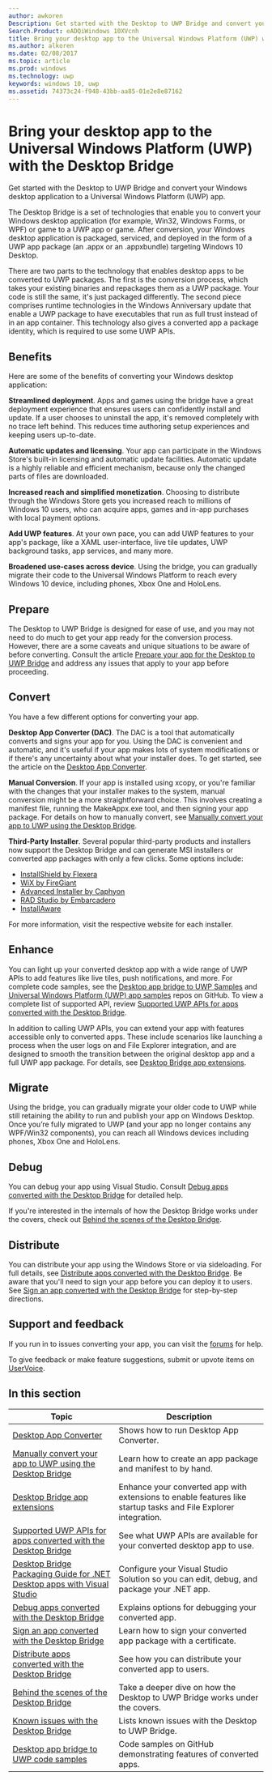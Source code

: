 ```yaml
---
author: awkoren
Description: Get started with the Desktop to UWP Bridge and convert your Windows desktop application (like Win32, WPF, and Windows Forms) to a Universal Windows Platform (UWP) app.
Search.Product: eADQiWindows 10XVcnh
title: Bring your desktop app to the Universal Windows Platform (UWP) with the Desktop Bridge
ms.author: alkoren
ms.date: 02/08/2017
ms.topic: article
ms.prod: windows
ms.technology: uwp
keywords: windows 10, uwp
ms.assetid: 74373c24-f948-43bb-aa85-01e2e8e87162
---
```


# Bring your desktop app to the Universal Windows Platform (UWP) with the Desktop Bridge

Get started with the Desktop to UWP Bridge and convert your Windows desktop application to a Universal Windows Platform (UWP) app.

The Desktop Bridge is a set of technologies that enable you to convert your Windows desktop application (for example, Win32, Windows Forms, or WPF) or game to a UWP app or game. After conversion, your Windows desktop application is packaged, serviced, and deployed in the form of a UWP app package (an .appx or an .appxbundle) targeting Windows 10 Desktop.

There are two parts to the technology that enables desktop apps to be converted to UWP packages. The first is the conversion process, which takes your existing binaries and repackages them as a UWP package. Your code is still the same, it's just packaged differently. The second piece comprises runtime technologies in the Windows Anniversary update that enable a UWP package to have executables that run as full trust instead of in an app container. This technology also gives a converted app a package identity, which is required to use some UWP APIs.

## Benefits

Here are some of the benefits of converting your Windows desktop application: 

**Streamlined deployment**. Apps and games using the bridge have a great deployment experience that ensures users can confidently install and update. If a user chooses to uninstall the app, it's removed completely with no trace left behind. This reduces time authoring setup experiences and keeping users up-to-date.

**Automatic updates and licensing**. Your app can participate in the Windows Store's built-in licensing and automatic update facilities. Automatic update is a highly reliable and efficient mechanism, because only the changed parts of files are downloaded.

**Increased reach and simplified monetization**. Choosing to distribute through the Windows Store gets you increased reach to millions of Windows 10 users, who can acquire apps, games and in-app purchases with local payment options.

**Add UWP features**.  At your own pace, you can add UWP features to your app's package, like a XAML user-interface, live tile updates, UWP background tasks, app services, and many more.

**Broadened use-cases across device**. Using the bridge, you can gradually migrate their code to the Universal Windows Platform to reach every Windows 10 device, including phones, Xbox One and HoloLens.

## Prepare

The Desktop to UWP Bridge is designed for ease of use, and you may not need to do much to get your app ready for the conversion process. However, there are a some caveats and unique situations to be aware of before converting. Consult the article [Prepare your app for the Desktop to UWP Bridge](desktop-to-uwp-prepare.md) and address any issues that apply to your app before proceeding.

## Convert

You have a few different options for converting your app.

**Desktop App Converter (DAC)**. The DAC is a tool that automatically converts and signs your app for you. Using the DAC is convenient and automatic, and it's useful if your app makes lots of system modifications or if there's any uncertainty about what your installer does. To get started, see the article on the [Desktop App Converter](desktop-to-uwp-run-desktop-app-converter.md). 

**Manual Conversion**. If your app is installed using xcopy, or you're familiar with the changes that your installer makes to the system, manual conversion might be a more straightforward choice. This involves creating a manifest file, running the MakeAppx.exe tool, and then signing your app package. For details on how to manually convert, see [Manually convert your app to UWP using the Desktop Bridge](desktop-to-uwp-manual-conversion.md). 

**Third-Party Installer**. Several popular third-party products and installers now support the Desktop Bridge and can generate MSI installers or converted app packages with only a few clicks. Some options include: 

* [InstallShield by Flexera](http://www.flexerasoftware.com/producer/products/software-installation/installshield-software-installer)
* [WiX by FireGiant](https://www.firegiant.com/r/appx) 
* [Advanced Installer by Caphyon](http://www.advancedinstaller.com/uwp-app-package)
* [RAD Studio by Embarcadero](https://www.embarcadero.com/products/rad-studio/windows-10-store-desktop-bridge) 
* [InstallAware](https://www.installaware.com/appx.htm)

For more information, visit the respective website for each installer. 

## Enhance 

You can light up your converted desktop app with a wide range of UWP APIs to add features like live tiles, push notifications, and more. For complete code samples, see the [Desktop app bridge to UWP Samples](https://github.com/Microsoft/DesktopBridgeToUWP-Samples) and [Universal Windows Platform (UWP) app samples](https://github.com/Microsoft/Windows-universal-samples) repos on GitHub. To view a complete list of supported API, review [Supported UWP APIs for apps converted with the Desktop Bridge](desktop-to-uwp-supported-api.md). 

In addition to calling UWP APIs, you can extend your app with features accessible only to converted apps. These include scenarios like launching a process when the user logs on and File Explorer integration, and are designed to smooth the transition between the original desktop app and a full UWP app package. For details, see [Desktop Bridge app extensions](desktop-to-uwp-extensions.md). 

## Migrate

Using the bridge, you can gradually migrate your older code to UWP while still retaining the ability to run and publish your app on Windows Desktop. Once you’re fully migrated to UWP (and your app no longer contains any WPF/Win32 components), you can reach all Windows devices including phones, Xbox One and HoloLens.

## Debug

You can debug your app using Visual Studio. Consult [Debug apps converted with the Desktop Bridge](desktop-to-uwp-debug.md) for detailed help. 

If you're interested in the internals of how the Desktop Bridge works under the covers, check out [Behind the scenes of the Desktop Bridge](desktop-to-uwp-behind-the-scenes.md). 

## Distribute

You can distribute your app using the Windows Store or via sideloading. For full details, see [Distribute apps converted with the Desktop Bridge](desktop-to-uwp-distribute.md). Be aware that you'll need to sign your app before you can deploy it to users. See [Sign an app converted with the Desktop Bridge](desktop-to-uwp-signing.md) for step-by-step directions. 

## Support and feedback

If you run in to issues converting your app, you can visit the [forums](https://social.msdn.microsoft.com/Forums/windowsapps/en-US/home?forum=wpdevelop) for help. 

To give feedback or make feature suggestions, submit or upvote items on [UserVoice](https://wpdev.uservoice.com/forums/110705-universal-windows-platform/category/161895-desktop-bridge-centennial). 

## In this section

| Topic | Description |
|-------|-------------|
| [Desktop App Converter](desktop-to-uwp-run-desktop-app-converter.md) | Shows how to run Desktop App Converter. |
| [Manually convert your app to UWP using the Desktop Bridge](desktop-to-uwp-manual-conversion.md) | Learn how to create an app package and manifest to by hand. |
| [Desktop Bridge app extensions](desktop-to-uwp-extensions.md) | Enhance your converted app with extensions to enable features like startup tasks and File Explorer integration. |
| [Supported UWP APIs for apps converted with the Desktop Bridge](desktop-to-uwp-supported-api.md) | See what UWP APIs are available for your converted desktop app to use. |
| [Desktop Bridge Packaging Guide for .NET Desktop apps with Visual Studio](desktop-to-uwp-packaging-dot-net.md) | Configure your Visual Studio Solution so you can edit, debug, and package your .NET app. | 
| [Debug apps converted with the Desktop Bridge](desktop-to-uwp-debug.md) | Explains options for debugging your converted app. | 
| [Sign an app converted with the Desktop Bridge](desktop-to-uwp-signing.md) | Learn how to sign your converted app package with a certificate. |
| [Distribute apps converted with the Desktop Bridge](desktop-to-uwp-distribute.md) | See how you can distribute your converted app to users.  |
| [Behind the scenes of the Desktop Bridge](desktop-to-uwp-behind-the-scenes.md) | Take a deeper dive on how the Desktop to UWP Bridge works under the covers. | 
| [Known issues with the Desktop Bridge](desktop-to-uwp-known-issues.md) | Lists known issues with the Desktop to UWP Bridge. | 
| [Desktop app bridge to UWP code samples](https://github.com/Microsoft/DesktopBridgeToUWP-Samples) | Code samples on GitHub demonstrating features of converted apps. |